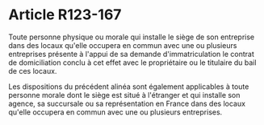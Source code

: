 # Article R123-167

Toute personne physique ou morale qui installe le siège de son entreprise dans des locaux qu'elle occupera en commun avec une ou plusieurs entreprises présente à l'appui de sa demande d'immatriculation le contrat de domiciliation conclu à cet effet avec le propriétaire ou le titulaire du bail de ces locaux.

Les dispositions du précédent alinéa sont également applicables à toute personne morale dont le siège est situé à l'étranger et qui installe son agence, sa succursale ou sa représentation en France dans des locaux qu'elle occupera en commun avec une ou plusieurs entreprises.
